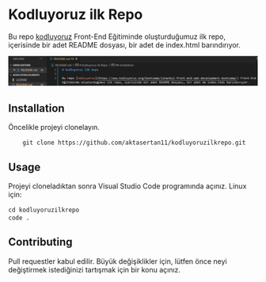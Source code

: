 # Kodluyoruz ilk Repo

Bu repo [kodluyoruz](https://www.kodluyoruz.org/bootcamp/istanbul-front-end-web-development-bootcamp/) Front-End Eğitiminde oluşturduğumuz ilk repo, içerisinde bir adet README dosyası, bir adet de index.html barındırıyor.

![Markdown](https://github.com/aktasertan11/kodluyoruzilkrepo/blob/main/kodluyoruzilkrepo.PNG?raw=true)

## Installation

Öncelikle projeyi clonelayın.

```
    git clone https://github.com/aktasertan11/kodluyoruzilkrepo.git
```
## Usage

Projeyi cloneladıktan sonra Visual Studio Code programında açınız.
Linux için:
```
cd kodluyoruzilkrepo
code .
```

## Contributing
Pull requestler kabul edilir. Büyük değişiklikler için, lütfen önce neyi değiştirmek istediğinizi tartışmak için bir konu açınız.